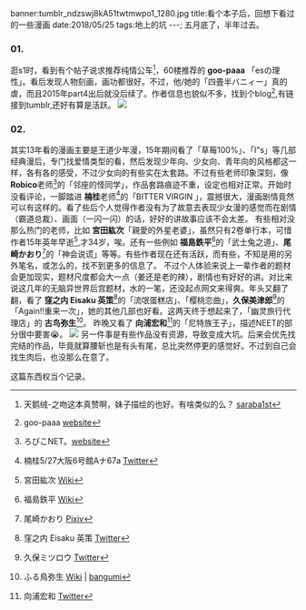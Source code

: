 banner:tumblr_ndzswj8kA51twtmwpo1_1280.jpg
title:看个本子后，回想下看过的一些漫画
date:2018/05/25
tags:地上的坑
---;
五月底了，半年过去。
### 01.
逛s1时，看到有个帖子说求推荐纯情公车[^1]，60楼推荐的 **goo-paaa** 「esの理性」。看后发现人物刻画，画功都很好。不过，他/她的「四畳半バニィー」真的虐，而且2015年part4出后就没后续了。作者信息也貌似不多，找到个blog[^2],有链接到tumblr,还好有算是活跃。
[![](lastpost.jpg)](http://oteaa.tumblr.com/post/146056651383/%E3%81%93%E3%81%93%E3%81%AE%E3%81%A8%E3%81%93%E3%82%8D%E5%8D%8A%E7%AB%AF%E3%81%AA%E7%8A%B6%E6%85%8B%E3%81%A7%E6%9C%AC%E5%BD%93%E3%81%AB%E3%81%99%E3%81%BF%E3%81%BE%E3%81%9B%E3%82%93)
### 02.
其实13年看的漫画主要是王道少年漫，15年期间看了「草莓100%」、「I"s」等几部经典漫后，专门找爱情类型的看，然后发现少年向、少女向、青年向的风格都这一样，各有各的感受，不过少女向的有些实在太套路。不过有些老师印象深刻，像 **Robico**老师[^3]的「邻座的怪同学」，作品套路痕迹不重，设定也相对正常。开始时没看评论，一脚踏进 **楠桂**老师[^4]的「BITTER VIRGIN 」，震撼很大，漫画剧情竟然可以有这样的。看了些后个人觉得作者没有为了故意去表现少女漫的感觉而在剧情（霸道总裁）、画面（一闪一闪）的话，好好的讲故事应该不会太差。
有些相对没那么热门的老师，比如 **宮田紘次**「親愛的外星老婆」，虽然只有2卷单行本，可惜作者15年英年早逝[^5],才34岁，唉。还有一些例如 **福島鉄平**[^6]的「武士兔之道」、**尾崎かおり**[^7]的「神会说谎」等等。有些作者现在还有活跃，而有些，不知是用的另外笔名，或怎么的，找不到更多的信息了。
不过个人体验来说上一辈作者的题材会更加现实，题材尺度都会大一点（姜还是老的辣），剧情也有好好的讲。对比来说这几年的无脑异世界后宫题材，水的一笔，还没起点网文来得爽。年头又翻了翻，看了 **窪之内 Eisaku 英策**[^8]的「流氓蛋糕店」、「樱桃恋曲」，**久保美津郎**[^9]的「Again!!重来一次」，她的其他几部也好看。这两天终于想起来了，「幽灵旅行代理店」的 **古鸟弥生**[^10]。
昨晚又看了 **向浦宏和**[^11]的「尼特族王子」，描述NEET的部分很中要害😭。
![](2.jpg)
另一件事是有些作品没有资源，导致变成大坑。后来会优先找完结的作品，毕竟就算腰斩也是有头有尾，总比突然停更的感觉好。不过到自己会找生肉后，也没那么在意了。


这篇东西权当个记录。
[^1]:天鹅绒-之吻这本真赞啊，妹子描绘的也好。有啥类似的么？ [saraba1st](https://bbs.saraba1st.com/2b/thread-1701005-1-2.html)
[^2]:goo-paaa [website](http://occchan.com/o/dtb/main)
[^3]:ろびこNET。[website](http://robiconet.com/)
[^4]:楠桂5/27大阪6号館Aナ67a [Twitter](https://twitter.com/keikusunoki)
[^5]:宮田紘次 [Wiki](https://ja.wikipedia.org/wiki/%E5%AE%AE%E7%94%B0%E7%B4%98%E6%AC%A1)
[^6]:福島鉄平 [Wiki](https://ja.wikipedia.org/wiki/%E7%A6%8F%E5%B3%B6%E9%89%84%E5%B9%B3)
[^7]:尾崎かおり [Pixiv](https://www.pixiv.net/member.php?id=46502)
[^8]:窪之内 Eisaku 英策 [Twitter](https://twitter.com/EISAKUSAKU)
[^9]:久保ミツロウ [Twitter](https://twitter.com/kubomitsurou)
[^10]:ふる鳥弥生 [Wiki](https://ja.wikipedia.org/wiki/%E3%81%B5%E3%82%8B%E9%B3%A5%E5%BC%A5%E7%94%9F) | [bangumi](http://bgm.tv/person/21406/works)
[^11]:向浦宏和 [Twitter](https://twitter.com/mukoura01)